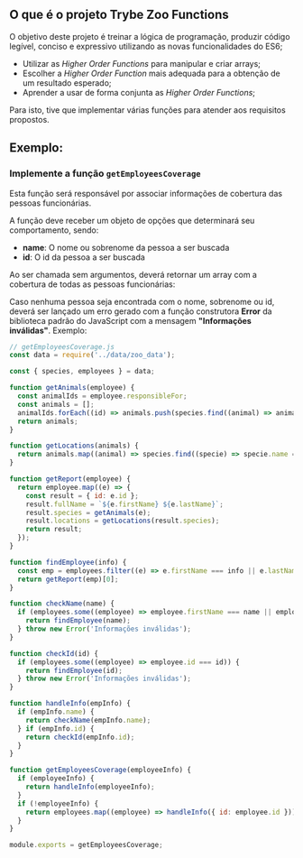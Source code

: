 ## O que é o projeto Trybe Zoo Functions

O objetivo deste projeto é treinar a lógica de programação, produzir código legível, conciso e expressivo utilizando as novas funcionalidades do ES6;
  - Utilizar as _Higher Order Functions_ para manipular e criar arrays;
  - Escolher a _Higher Order Function_ mais adequada para a obtenção de um resultado esperado;
  - Aprender a usar de forma conjunta as _Higher Order Functions_;

Para isto, tive que implementar várias funções para atender aos requisitos propostos. 

## Exemplo: 

### Implemente a função `getEmployeesCoverage`

Esta função será responsável por associar informações de cobertura das pessoas funcionárias.

A função deve receber um objeto de opções que determinará seu comportamento, sendo:

* **name**: O nome ou sobrenome da pessoa a ser buscada
* **id**: O id da pessoa a ser buscada

Ao ser chamada sem argumentos, deverá retornar um array com a cobertura de todas as pessoas funcionárias:

Caso nenhuma pessoa seja encontrada com o nome, sobrenome ou id, deverá ser lançado um erro gerado com a função construtora **Error** da biblioteca padrão do JavaScript com a mensagem **"Informações inválidas"**. Exemplo:

``` javascript 
// getEmployeesCoverage.js
const data = require('../data/zoo_data');

const { species, employees } = data;

function getAnimals(employee) {
  const animalIds = employee.responsibleFor;
  const animals = [];
  animalIds.forEach((id) => animals.push(species.find((animal) => animal.id === id).name));
  return animals;
}

function getLocations(animals) {
  return animals.map((animal) => species.find((specie) => specie.name === animal).location);
}

function getReport(employee) {
  return employee.map((e) => {
    const result = { id: e.id };
    result.fullName = `${e.firstName} ${e.lastName}`;
    result.species = getAnimals(e);
    result.locations = getLocations(result.species);
    return result;
  });
}

function findEmployee(info) {
  const emp = employees.filter((e) => e.firstName === info || e.lastName === info || e.id === info);
  return getReport(emp)[0];
}

function checkName(name) {
  if (employees.some((employee) => employee.firstName === name || employee.lastName === name)) {
    return findEmployee(name);
  } throw new Error('Informações inválidas');
}

function checkId(id) {
  if (employees.some((employee) => employee.id === id)) {
    return findEmployee(id);
  } throw new Error('Informações inválidas');
}

function handleInfo(empInfo) {
  if (empInfo.name) {
    return checkName(empInfo.name);
  } if (empInfo.id) {
    return checkId(empInfo.id);
  }
}

function getEmployeesCoverage(employeeInfo) {
  if (employeeInfo) {
    return handleInfo(employeeInfo);
  }
  if (!employeeInfo) {
    return employees.map((employee) => handleInfo({ id: employee.id }));
  }
}

module.exports = getEmployeesCoverage;

```